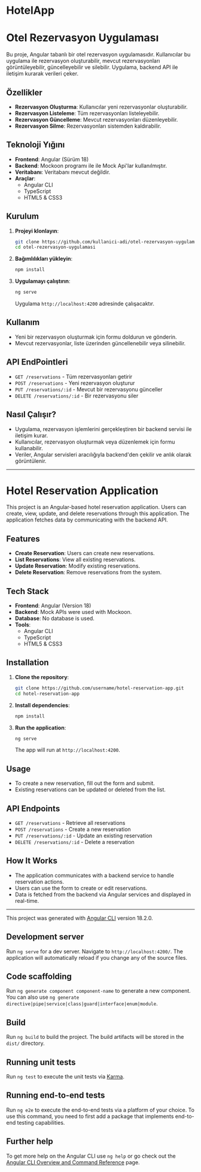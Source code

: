 # HotelApp
# Otel Rezervasyon Uygulaması

Bu proje, Angular tabanlı bir otel rezervasyon uygulamasıdır. Kullanıcılar bu uygulama ile rezervasyon oluşturabilir, mevcut rezervasyonları görüntüleyebilir, güncelleyebilir ve silebilir. Uygulama, backend API ile iletişim kurarak verileri çeker.

## Özellikler

- **Rezervasyon Oluşturma**: Kullanıcılar yeni rezervasyonlar oluşturabilir.
- **Rezervasyon Listeleme**: Tüm rezervasyonları listeleyebilir.
- **Rezervasyon Güncelleme**: Mevcut rezervasyonları düzenleyebilir.
- **Rezervasyon Silme**: Rezervasyonları sistemden kaldırabilir.

## Teknoloji Yığını

- **Frontend**: Angular (Sürüm 18)
- **Backend**: Mockoon programı ile ile Mock Api'lar kullanılmıştır.
- **Veritabanı**: Veritabanı mevcut değildir.
- **Araçlar**:
  - Angular CLI
  - TypeScript
  - HTML5 & CSS3

## Kurulum

1. **Projeyi klonlayın**:
    ```bash
    git clone https://github.com/kullanici-adi/otel-rezervasyon-uygulamasi.git
    cd otel-rezervasyon-uygulamasi
    ```

2. **Bağımlılıkları yükleyin**:
    ```bash
    npm install
    ```

3. **Uygulamayı çalıştırın**:
    ```bash
    ng serve
    ```

   Uygulama `http://localhost:4200` adresinde çalışacaktır.

## Kullanım

- Yeni bir rezervasyon oluşturmak için formu doldurun ve gönderin.
- Mevcut rezervasyonlar, liste üzerinden güncellenebilir veya silinebilir.

## API EndPointleri

- `GET /reservations` - Tüm rezervasyonları getirir
- `POST /reservations` - Yeni rezervasyon oluşturur
- `PUT /reservations/:id` - Mevcut bir rezervasyonu günceller
- `DELETE /reservations/:id` - Bir rezervasyonu siler

## Nasıl Çalışır?

- Uygulama, rezervasyon işlemlerini gerçekleştiren bir backend servisi ile iletişim kurar.
- Kullanıcılar, rezervasyon oluşturmak veya düzenlemek için formu kullanabilir.
- Veriler, Angular servisleri aracılığıyla backend'den çekilir ve anlık olarak görüntülenir.

------------------------------------------------
# Hotel Reservation Application

This project is an Angular-based hotel reservation application. Users can create, view, update, and delete reservations through this application. The application fetches data by communicating with the backend API.

## Features

- **Create Reservation**: Users can create new reservations.
- **List Reservations**: View all existing reservations.
- **Update Reservation**: Modify existing reservations.
- **Delete Reservation**: Remove reservations from the system.

## Tech Stack

- **Frontend**: Angular (Version 18)
- **Backend**: Mock APIs were used with Mockoon.
- **Database**: No database is used.
- **Tools**:
  - Angular CLI
  - TypeScript
  - HTML5 & CSS3

## Installation

1. **Clone the repository**:
    ```bash
    git clone https://github.com/username/hotel-reservation-app.git
    cd hotel-reservation-app
    ```

2. **Install dependencies**:
    ```bash
    npm install
    ```

3. **Run the application**:
    ```bash
    ng serve
    ```

   The app will run at `http://localhost:4200`.

## Usage

- To create a new reservation, fill out the form and submit.
- Existing reservations can be updated or deleted from the list.

## API Endpoints

- `GET /reservations` - Retrieve all reservations
- `POST /reservations` - Create a new reservation
- `PUT /reservations/:id` - Update an existing reservation
- `DELETE /reservations/:id` - Delete a reservation

## How It Works

- The application communicates with a backend service to handle reservation actions.
- Users can use the form to create or edit reservations.
- Data is fetched from the backend via Angular services and displayed in real-time.


---------------------------------------------------------------------------------
This project was generated with [Angular CLI](https://github.com/angular/angular-cli) version 18.2.0.

## Development server

Run `ng serve` for a dev server. Navigate to `http://localhost:4200/`. The application will automatically reload if you change any of the source files.

## Code scaffolding

Run `ng generate component component-name` to generate a new component. You can also use `ng generate directive|pipe|service|class|guard|interface|enum|module`.

## Build

Run `ng build` to build the project. The build artifacts will be stored in the `dist/` directory.

## Running unit tests

Run `ng test` to execute the unit tests via [Karma](https://karma-runner.github.io).

## Running end-to-end tests

Run `ng e2e` to execute the end-to-end tests via a platform of your choice. To use this command, you need to first add a package that implements end-to-end testing capabilities.

## Further help

To get more help on the Angular CLI use `ng help` or go check out the [Angular CLI Overview and Command Reference](https://angular.dev/tools/cli) page.
